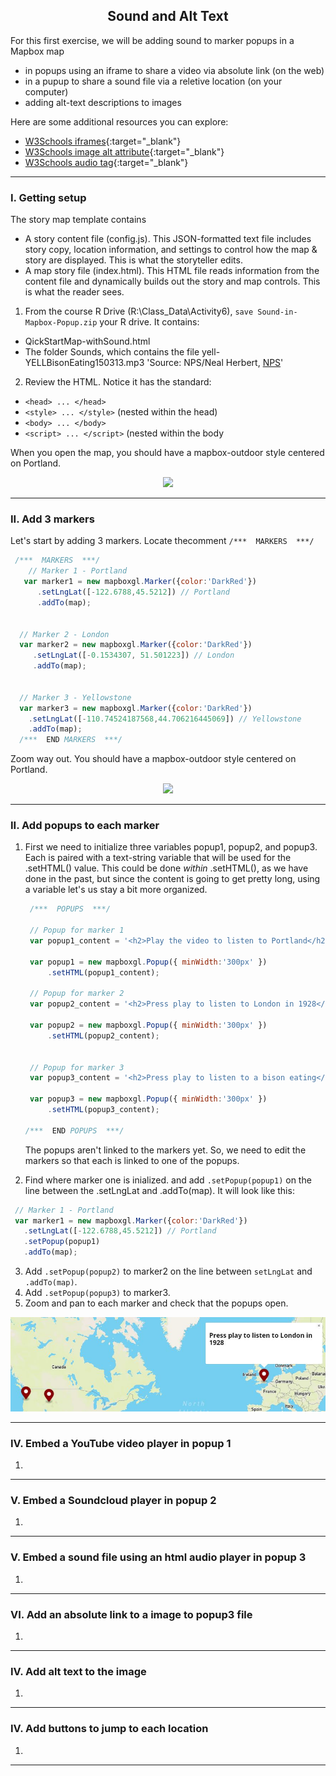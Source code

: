 <h2 align="center"> Sound and Alt Text</h2>


For this first exercise, we will be adding sound to marker popups in a Mapbox map
  - in popups using an iframe to share a video via absolute link (on the web)
  - in a pupup to share a sound file via a reletive location (on your computer)
  - adding alt-text descriptions to images
  

  Here are some additional resources you can explore:
  - [W3Schools iframes](https://www.w3schools.com/tags/tag_iframe.asp){:target="_blank"} 
  - [W3Schools image alt attribute](https://www.w3schools.com/tags/att_img_alt.asp){:target="_blank"} 
  - [W3Schools audio tag](https://www.w3schools.com/tags/tag_audio.asp){:target="_blank"} 

----------

### I. Getting setup  

The story map template contains 
  - A story content file (config.js). This JSON-formatted text file includes story copy, location information, and settings to control how the map & story are displayed. This is what the storyteller edits.
  - A map story file (index.html). This HTML file reads information from the content file and dynamically builds out the story and map controls. This is what the reader sees.

1. From the course R Drive (R:\Class_Data\Activity6), `save Sound-in-Mapbox-Popup.zip` your R drive. It contains:
  - QickStartMap-withSound.html
  - The folder Sounds, which contains the file yell-YELLBisonEating150313.mp3 'Source: NPS/Neal Herbert, <a href="https://www.nps.gov/yell/learn/photosmultimedia/sounds-bisoneating.htm">NPS</a>'

2. Review the HTML. Notice it has the standard:
  - `<head> ... </head>` 
  - `<style> ... </style>`   (nested within the head)
  - `<body> ... </body>` 
  - `<script> ... </script>`  (nested within the body

  When you open the map, you should have a mapbox-outdoor style centered on Portland.  
  <p align="center">
    <img src= "Images/6-PorltnadOutdoors.JPG"> 
  </p>

----------

### II. Add 3 markers

Let's start by adding 3 markers. Locate thecomment `/***  MARKERS  ***/` 

  ```javascript
   /***  MARKERS  ***/
      // Marker 1 - Portland
     var marker1 = new mapboxgl.Marker({color:'DarkRed'})
        .setLngLat([-122.6788,45.5212]) // Portland 
        .addTo(map);

        
    // Marker 2 - London 
    var marker2 = new mapboxgl.Marker({color:'DarkRed'})
       .setLngLat([-0.1534307, 51.501223]) // London 
       .addTo(map);

        
    // Marker 3 - Yellowstone
    var marker3 = new mapboxgl.Marker({color:'DarkRed'})
      .setLngLat([-110.74524187568,44.706216445069]) // Yellowstone
      .addTo(map);
    /***  END MARKERS  ***/
  ```

  Zoom way out. You should have a mapbox-outdoor style centered on Portland.  
  <p align="center">
    <img src= "Images/6-PorltnadOutdoors.JPG"> 
  </p>
  
----------

### II. Add popups to each marker

1. First we need to initialize three variables popup1, popup2, and popup3. Each is paired with a text-string variable that will be used for the .setHTML() value. This could be done _within_ .setHTML(), as we have done in the past, but since the content is going to get pretty long, using a variable let's us stay a bit more organized.

   ```javascript
    /***  POPUPS  ***/
        
    // Popup for marker 1  
    var popup1_content = '<h2>Play the video to listen to Portland</h2><br>';
        
    var popup1 = new mapboxgl.Popup({ minWidth:'300px' })
        .setHTML(popup1_content);
       
    // Popup for marker 2  
    var popup2_content = '<h2>Press play to listen to London in 1928</h2><br>';
        
    var popup2 = new mapboxgl.Popup({ minWidth:'300px' })
        .setHTML(popup2_content);

    
    // Popup for marker 3  
    var popup3_content = '<h2>Press play to listen to a bison eating</h2><br>';   
        
    var popup3 = new mapboxgl.Popup({ minWidth:'300px' })
        .setHTML(popup3_content);

   /***  END POPUPS  ***/ 
   ```  
   The popups aren't linked to the markers yet. So, we need to edit the markers so that each is linked to one of the popups.
  

2. Find where marker one is inialized. and add `.setPopup(popup1)` on the line between the .setLngLat and .addTo(map). It will look like this:
  ```javascript
   // Marker 1 - Portland
   var marker1 = new mapboxgl.Marker({color:'DarkRed'})    
     .setLngLat([-122.6788,45.5212]) // Portland 
     .setPopup(popup1) 
     .addTo(map);
  ```

3. Add `.setPopup(popup2)` to marker2 on the line between `setLngLat` and `.addTo(map)`.
4. Add `.setPopup(popup3)` to marker3.
5. Zoom and pan to each marker and check that the popups open.

  <p align="center">
    <img src= "Images/6-3markers-Wpopup.JPG"> 
  </p>

----------

### IV. Embed a YouTube video player in popup 1


1.




----------

### V. Embed a Soundcloud player in popup 2


1.


----------

### V. Embed a sound file using an html audio player in popup 3


1.


----------

### VI. Add an absolute link to a image to popup3 file


1.


----------

### IV. Add alt text to the image


1.
----------

### IV. Add buttons to jump to each location


1.
----------
